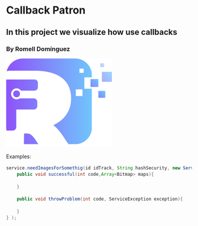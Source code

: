 # Callback Patron

## In this project we visualize how use callbacks

### By Romell Domínguez
[![](snapshot/icono.png)](https://www.romellfudi.com/)

Examples:
```java
service.needImagesForSomethig(id idTrack, String hashSecurity, new ServiceCallback(){
    public void successful(int code,Array<Bitmap> maps){

    }

    public void throwProblem(int code, ServiceException exception){

    }
} );
```
